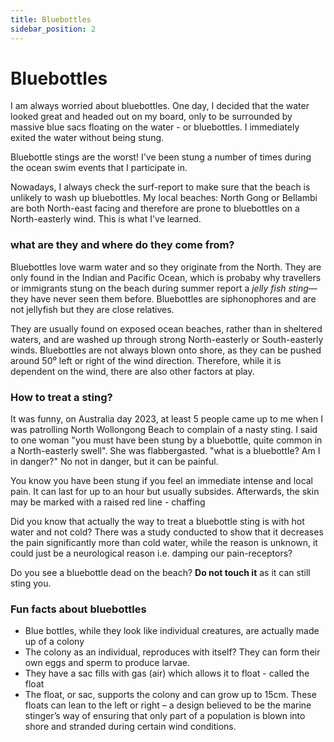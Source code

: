 ```yaml
---
title: Bluebottles
sidebar_position: 2
---
```


# Bluebottles

I am always worried about bluebottles. One day, I decided that the water looked great and headed out on my board, only to be surrounded by massive blue sacs floating on the water - or bluebottles. I immediately exited the water without being stung. 

Bluebottle stings are the worst! I've been stung a number of times during the ocean swim events that I participate in. 

Nowadays, I always check the surf-report to make sure that the beach is unlikely to wash up bluebottles. My local beaches: North Gong or Bellambi are both North-east facing and therefore are prone to bluebottles on a North-easterly wind. This is what I've learned.

### what are they and where do they come from?
Bluebottles love warm water and so they originate from the North. They are only found in the Indian and Pacific Ocean, which is probaby why travellers or immigrants  stung on the beach during summer report a *jelly fish sting*—they have never seen them before. Bluebottles are siphonophores and are not jellyfish but they are close relatives.

They are usually found on exposed ocean beaches, rather than in sheltered waters, and are washed up through strong North-easterly or South-easterly winds. Bluebottles are not always blown onto shore, as they can be pushed around 50⁰ left or right of the wind direction. Therefore, while it is dependent on the wind, there are also other factors at play.

### How to treat a sting?
It was funny, on Australia day 2023, at least 5 people came up to me when I was patrolling North Wollongong Beach to complain of a nasty sting. I  said to one woman "you must have been stung by a bluebottle, quite common in a North-easterly swell". She was flabbergasted. "what is a bluebottIe? Am I in danger?" No not in danger, but it can be painful. 

You know you have been stung if you feel an immediate intense and local pain. It can last for up to an hour but usually subsides. Afterwards, the skin may be marked with a raised red line - chaffing

Did you know that actually the way to treat a bluebottle sting is with hot water and not cold? There was a study conducted to show that it decreases the pain significantly more than cold water, while the reason is unknown, it could just be a neurological reason i.e. damping our pain-receptors?

Do you see a bluebottle dead on the beach? **Do not touch it** as it can still sting you. 

### Fun facts about bluebottles

- Blue bottles, while they look like individual creatures, are actually made up of a colony
- The colony as an individual, reproduces with itself? They can form their own eggs and sperm to produce larvae. 
- They have a sac fills with gas (air) which allows it to float - called the float
-  The float, or sac, supports the colony and can grow up to 15cm. These floats can lean to the left or right – a design believed to be the marine stinger’s way of ensuring that only part of a population is blown into shore and stranded during certain wind conditions.